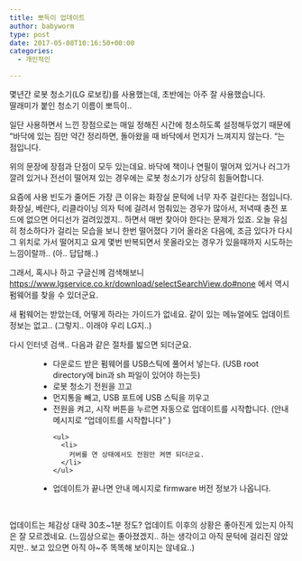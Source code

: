 ```yaml
---
title: 뽀득이 업데이트
author: babyworm
type: post
date: 2017-05-08T10:16:50+00:00
categories:
  - 개인적인

---
```

몇년간 로봇 청소기(LG 로보킹)를 사용했는데, 초반에는 아주 잘 사용했습니다.  
딸래미가 붙인 청소기 이름이 뽀득이..

일단 사용하면서 느낀 장점으로는 매일 정해진 시간에 청소하도록 설정해두었기 때문에 &#8220;바닥에 있는 짐만 약간 정리하면, 돌아왔을 때 바닥에서 먼지가 느껴지지 않는다. &#8220;는 점입니다.

위의 문장에 장점과 단점이 모두 있는데요. 바닥에 책이나 연필이 떨어져 있거나 러그가 깔려 있거나 전선이 떨어져 있는 경우에는 로봇 청소기가 상당히 힘들어합니다.

요즘에 사용 빈도가 줄어든 가장 큰 이유는 화장실 문턱에 너무 자주 걸린다는 점입니다. 화장실, 베란다, 리클라이닝 의자 턱에 걸려서 멈춰있는 경우가 많아서, 저녁때 충전 포드에 없으면 어디선가 걸려있겠지.. 하면서 매번 찾아야 한다는 문제가 있죠. 오늘 유심히 청소하다가 걸리는 모습을 보니 한번 떨어졌다 기어 올라온 다음에, 조금 있다가 다시 그 위치로 가서 떨어지고 요게 몇번 반복되면서 못올라오는 경우가 있을때까지 시도하는 느낌이랄까.. (아.. 답답해..)

그래서, 혹시나 하고 구글신께 검색해보니 <https://www.lgservice.co.kr/download/selectSearchView.do#none> 에서 역시 펌웨어를 찾을 수 있더군요.

새 펌웨어는 받았는데, 어떻게 하라는 가이드가 없네요. 같이 있는 메뉴얼에도 업데이트 정보는 없고.. (그렇지.. 이래야 우리 LG지..)

다시 인터넷 검색.. 다음과 같은 절차를 밟으면 되더군요.

<ul style="margin-left: 40pt">
  <li>
    다운로드 받은 펌웨어를 USB스틱에 풀어서 넣는다. (USB root directory에 bin과 sh 파일이 있어야 하는듯)
  </li>
  <li>
    로봇 청소기 전원을 끄고
  </li>
  <li>
    먼지통을 빼고, USB 포트에 USB 스틱을 끼우고
  </li>
  <li>
    <div>
      전원을 켜고, 시작 버튼을 누르면 자동으로 업데이트를 시작합니다. (안내 메시지로 &#8220;업데이트를 시작합니다&#8221; )
    </div>
    
    <ul>
      <li>
        커버를 연 상태에서도 전원만 켜면 되더군요.
      </li>
    </ul>
  </li>
  
  <li>
    업데이트가 끝나면 안내 메시지로 firmware 버전 정보가 나옵니다.
  </li>
</ul>

 

업데이트는 체감상 대략 30초~1분 정도? 업데이트 이후의 상황은 좋아진게 있는지 아직은 잘 모르겠네요. (느낌상으로는 좋아졌겠지.. 하는 생각이고 아직 문턱에 걸리진 않았지만.. 보고 있으면 아직 아~주 똑똑해 보이지는 않네요..)

 